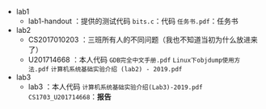 * lab1
  * lab1-handout ：提供的测试代码
    `bits.c`：代码
    `任务书.pdf`：任务书
* lab2
  * CS2017010203 ：三班所有人的不同问题（我也不知道当初为什么放进来了）
  * U201714668 ：本人代码
    `GDB完全中文手册.pdf`
    `Linux下objdump使用方法.pdf`
    `计算机系统基础实验介绍 (lab2) - 2019.pdf`
* lab3
  * lab3 ：本人代码
    `计算机系统基础实验介绍(Lab3)-2019.pdf`
  `CS1703_U201714668`：**报告**